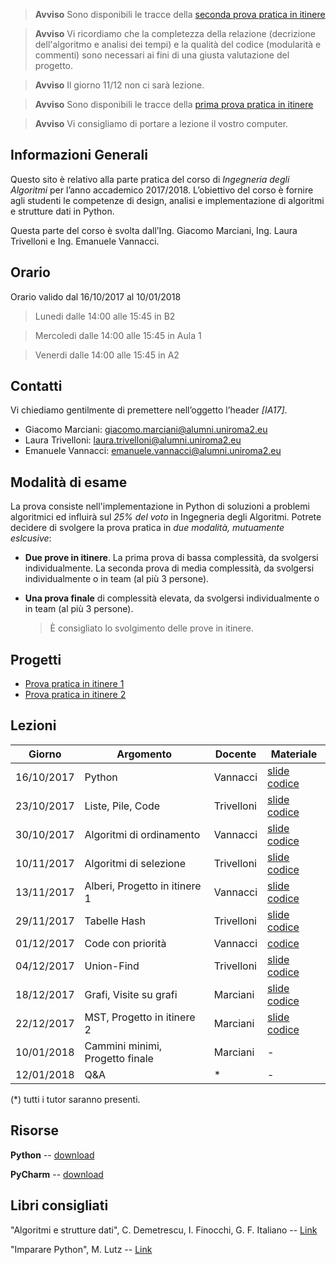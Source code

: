﻿  > **Avviso** Sono disponibili le tracce della [seconda prova pratica in itinere][21]  

  > **Avviso** Vi ricordiamo che la completezza della relazione (decrizione dell'algoritmo e analisi dei tempi) e la qualità del codice (modularità e commenti) sono necessari ai fini di una giusta valutazione del progetto.

  > **Avviso** Il giorno 11/12 non ci sarà lezione.

  > **Avviso** Sono disponibili le tracce della [prima prova pratica in itinere][11]

  > **Avviso** Vi consigliamo di portare a lezione il vostro computer.


## Informazioni Generali
Questo sito è relativo alla parte pratica del corso di *Ingegneria degli Algoritmi* per l’anno accademico 2017/2018.
L’obiettivo del corso è fornire agli studenti le competenze di design, analisi e implementazione di algoritmi e strutture dati in Python.

Questa parte del corso è svolta  dall’Ing. Giacomo Marciani, Ing. Laura Trivelloni e Ing. Emanuele Vannacci.


## Orario
Orario valido dal 16/10/2017 al 10/01/2018

  > Lunedi dalle 14:00 alle 15:45 in B2

  > Mercoledi dalle 14:00 alle 15:45 in Aula 1

  > Venerdi dalle 14:00 alle 15:45 in A2


## Contatti
Vi chiediamo gentilmente di premettere nell’oggetto l’header *[IA17]*.

* Giacomo Marciani: [giacomo.marciani@alumni.uniroma2.eu](mailto:giacomo.marciani@alumni.uniroma2.eu)
* Laura Trivelloni: [laura.trivelloni@alumni.uniroma2.eu](mailto:laura.trivelloni@alumni.uniroma2.eu)
* Emanuele Vannacci: [emanuele.vannacci@alumni.uniroma2.eu](mailto:emanuele.vannacci@alumni.uniroma2.eu)


## Modalità di esame
La prova consiste nell'implementazione in Python di soluzioni a problemi algoritmici ed influirà sul *25% del voto* in Ingegneria degli Algoritmi.
Potrete decidere di svolgere la prova pratica in *due modalità, mutuamente eslcusive*:

* **Due prove in itinere**. La prima prova di bassa complessità, da svolgersi individualmente. La seconda prova di media complessità, da svolgersi individualmente o in team (al più 3 persone).
* **Una prova finale** di complessità elevata, da svolgersi individualmente o in team (al più 3 persone).

  > È consigliato lo svolgimento delle prove in itinere.


## Progetti
* [Prova pratica in itinere 1][11]
* [Prova pratica in itinere 2][21]

## Lezioni

| Giorno     | Argomento                            | Docente    | Materiale            |
|------------|--------------------------------------|------------|----------------------|
| 16/10/2017 | Python                               | Vannacci   | [slide][1] [codice][2] |
| 23/10/2017 | Liste, Pile, Code                    | Trivelloni | [slide][3] [codice][4] |
| 30/10/2017 | Algoritmi di ordinamento             | Vannacci   | [slide][5] [codice][6] |
| 10/11/2017 | Algoritmi di selezione               | Trivelloni | [slide][7] [codice][8] |
| 13/11/2017 | Alberi, Progetto in itinere 1        | Vannacci   | [slide][9] [codice][10] |
| 29/11/2017 | Tabelle Hash                         | Trivelloni | [slide][13] [codice][12] |
| 01/12/2017 | Code con priorità                    | Vannacci   | [codice][14] |
| 04/12/2017 | Union-Find                           | Trivelloni | [slide][15] [codice][16] |
| 18/12/2017 | Grafi, Visite su grafi               | Marciani   | [slide][17] [codice][18] |
| 22/12/2017 | MST, Progetto in itinere 2           | Marciani   | [slide][19] [codice][20] |
| 10/01/2018 | Cammini minimi, Progetto finale      | Marciani   | -          |
| 12/01/2018 | Q&A                                  | *          | -          |

(\*) tutti i tutor saranno presenti.

[1]:https://github.com/utv-teaching/algorithms-engineering-2017/raw/gh-pages/slide/Python.pdf
[2]:https://github.com/utv-teaching/algorithms-engineering-2017/raw/gh-pages/codice/fibonacci.zip
[3]:https://github.com/utv-teaching/algorithms-engineering-2017/raw/gh-pages/slide/liste_pile_code.pdf
[4]:https://github.com/utv-teaching/algorithms-engineering-2017/raw/gh-pages/codice/tut_20171023.zip
[5]:https://github.com/utv-teaching/algorithms-engineering-2017/raw/gh-pages/slide/esercizio_ordinamento.pdf
[6]:https://github.com/utv-teaching/algorithms-engineering-2017/raw/gh-pages/codice/sorting.zip
[7]:https://github.com/utv-teaching/algorithms-engineering-2017/raw/gh-pages/slide/tut_20171110.pdf
[8]:https://github.com/utv-teaching/algorithms-engineering-2017/raw/gh-pages/codice/tut_20171110.zip
[9]: https://github.com/utv-teaching/algorithms-engineering-2017/raw/gh-pages/slide/tree-slides.pdf
[10]:https://github.com/utv-teaching/algorithms-engineering-2017/raw/gh-pages/codice/dictionary_tree.zip
[11]:https://github.com/utv-teaching/algorithms-engineering-2017/raw/gh-pages/test/prova-itinere-1.pdf
[12]:https://github.com/utv-teaching/algorithms-engineering-2017/raw/gh-pages/codice/tabellehash.zip
[13]:https://github.com/utv-teaching/algorithms-engineering-2017/raw/gh-pages/slide/tabelle_hash.pdf
[14]:https://github.com/utv-teaching/algorithms-engineering-2017/raw/gh-pages/codice/priorityQueue.zip
[15]:https://github.com/utv-teaching/algorithms-engineering-2017/raw/gh-pages/slide/union_find.pdf
[16]:https://github.com/utv-teaching/algorithms-engineering-2017/raw/gh-pages/codice/unionFind.zip
[17]:https://github.com/utv-teaching/algorithms-engineering-2017/raw/gh-pages/slide/graph.pdf
[18]:https://github.com/utv-teaching/algorithms-engineering-2017/raw/gh-pages/codice/graph.zip
[19]:https://github.com/utv-teaching/algorithms-engineering-2017/raw/gh-pages/slide/graph-mst.pdf
[20]:https://github.com/utv-teaching/algorithms-engineering-2017/raw/gh-pages/codice/graph-mst.zip
[21]:https://github.com/utv-teaching/algorithms-engineering-2017/raw/gh-pages/test/prova-itinere-2.pdf

## Risorse
**Python** -- [download](https://www.python.org/)

**PyCharm** -- [download](https://www.jetbrains.com/pycharm/)


## Libri consigliati
"Algoritmi e strutture dati", C. Demetrescu, I. Finocchi, G. F. Italiano -- [Link](https://www.amazon.it/Algoritmi-strutture-dati-Camil-Demetrescu/dp/8838664684)

"Imparare Python", M. Lutz -- [Link](https://www.amazon.it/Imparare-Python-Mark-Lutz/dp/8848125956)
